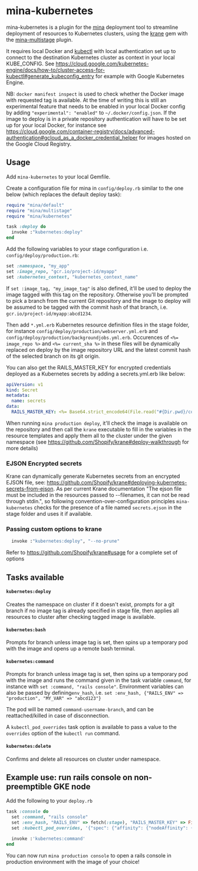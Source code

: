 # mina-kubernetes
 mina-kubernetes is a plugin for the [mina](https://github.com/mina-deploy/mina) deployment tool to streamline deployment of resources to Kubernetes clusters, using the [krane](https://github.com/Shopify/krane) gem with the [mina-multistage](https://github.com/endoze/mina-multistage) plugin.

It requires local Docker and [kubectl](https://cloud.google.com/kubernetes-engine/docs/quickstart) with local authentication set up to connect to the destination Kubernetes cluster as context in your local KUBE_CONFIG. See https://cloud.google.com/kubernetes-engine/docs/how-to/cluster-access-for-kubectl#generate_kubeconfig_entry for example with Google Kubernetes Engine.

NB: `docker manifest inspect` is used to check whether the Docker image with requested tag is available. At the time of writing this is still an experimental feature that needs to be enabled in your local Docker config by adding `"experimental": "enabled"` to `~/.docker/config.json`.
If the image to deploy is in a private repository authentication will have to be set up for your local Docker, for instance see https://cloud.google.com/container-registry/docs/advanced-authentication#gcloud_as_a_docker_credential_helper for images hosted on the Google Cloud Registry.

## Usage

Add `mina-kubernetes` to your local Gemfile.

Create a configuration file for mina in `config/deploy.rb` similar to the one below (which replaces the default deploy task):
```ruby
require "mina/default"
require "mina/multistage"
require "mina/kubernetes"

task :deploy do
  invoke :"kubernetes:deploy"
end
```

Add the following variables to your stage configuration i.e. `config/deploy/production.rb`:
```ruby
set :namespace, "my_app"
set :image_repo, "gcr.io/project-id/myapp"
set :kubernetes_context, "kubernetes_context_name"
```

If `set :image_tag, "my_image_tag"` is also defined, it'll be used to deploy the image tagged with this tag on the repository. Otherwise you'll be prompted to pick a branch from the current Git repository and the image to deploy will be assumed to be tagged with the commit hash of that branch, i.e. `gcr.io/project-id/myapp:abcd1234`.

Then add `*.yml.erb` Kubernetes resource definition files in the stage folder, for instance `config/deploy/production/webserver.yml.erb` and `config/deploy/production/backgroundjobs.yml.erb`. Occurences of `<%= image_repo %>` and `<%= current_sha %>` in these files will be dynamically replaced on deploy by the image repository URL and the latest commit hash of the selected branch on its git origin.

You can also get the RAILS_MASTER_KEY for encrypted credentials deployed as a Kubernetes secrets by adding a secrets.yml.erb like below:
```yml
apiVersion: v1
kind: Secret
metadata:
  name: secrets
data:
  RAILS_MASTER_KEY: <%= Base64.strict_encode64(File.read("#{Dir.pwd}/config/credentials/production.key").strip) %>
```

When running `mina production deploy`, it'll check the image is available on the repository and then call the `krane` executable to fill in the variables in the resource templates and apply them all to the cluster under the given namespace (see https://github.com/Shopify/krane#deploy-walkthrough for more details)

### EJSON Encrypted secrets

Krane can dynamically generate Kubernetes secrets from an encrypted EJSON file, see: https://github.com/Shopify/krane#deploying-kubernetes-secrets-from-ejson. As per current Krane documentation "The ejson file must be included in the resources passed to --filenames, it can not be read through stdin.", so
following convention-over-configuration principles `mina-kubernetes` checks for the presence of a file named `secrets.ejson` in the stage folder and uses it if available.

### Passing custom options to krane

```ruby
  invoke :"kubernetes:deploy", "--no-prune"
```

Refer to https://github.com/Shopify/krane#usage for a complete set of options

## Tasks available

#### `kubernetes:deploy`

Creates the namespace on cluster if it doesn't exist, prompts for a git branch if no image tag is already specified in stage file, then applies all resources to cluster after checking tagged image is available.

#### `kubernetes:bash`

Prompts for branch unless image tag is set, then spins up a temporary pod with the image and opens up a remote bash terminal.

#### `kubernetes:command`

Prompts for branch unless image tag is set, then spins up a temporary pod with the image and runs the command given in the task variable `command`, for instance with `set :command, "rails console"`. Environment variables can also be passed by defining`env_hash`, i.e. `set :env_hash, {"RAILS_ENV" => "production", "MY_VAR" => "abcd123"}`

The pod will be named `command-username-branch`, and can be reattached/killed in case of disconnection.

A `kubectl_pod_overrides` task option is available to pass a value to the `overrides` option of the `kubectl run` command.

#### `kubernetes:delete`

Confirms and delete all resources on cluster under namespace.

## Example use: run rails console on non-preemptible GKE node

Add the following to your `deploy.rb`
``` ruby
task :console do
  set :command, "rails console"
  set :env_hash, "RAILS_ENV" => fetch(:stage), "RAILS_MASTER_KEY" => File.read("#{Dir.pwd}/config/credentials/#{fetch(:stage)}.key").strip
  set :kubectl_pod_overrides, '{"spec": {"affinity": {"nodeAffinity": {"requiredDuringSchedulingIgnoredDuringExecution": {"nodeSelectorTerms": [{"matchExpressions": [{"key": "cloud.google.com/gke-preemptible", "operator": "DoesNotExist"} ] } ] } } } } }'

  invoke :'kubernetes:command'
end
```
You can now run `mina production console` to open a rails console in production environment with the image of your choice!
